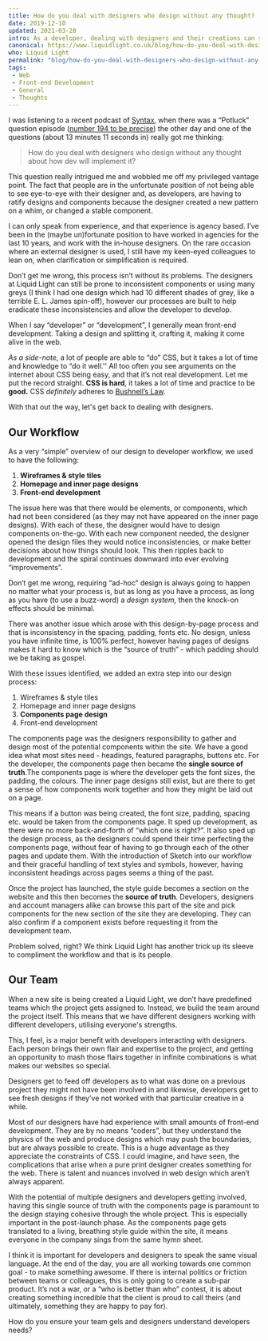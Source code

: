 ```yaml
---
title: How do you deal with designers who design without any thought?
date: 2019-12-10
updated: 2021-03-28
intro: As a developer, dealing with designers and their creations can sometimes be challenging. At Liquid Light we've honed our process to ensure minimum friction between both developers and designers.
canonical: https://www.liquidlight.co.uk/blog/how-do-you-deal-with-designers-who-design-without-any-thought/
who: Liquid Light
permalink: "blog/how-do-you-deal-with-designers-who-design-without-any-thought/"
tags:
 - Web
 - Front-end Development
 - General
 - Thoughts
---
```


I was listening to a recent podcast of [Syntax](https://syntax.fm/), when there was a “Potluck” question episode ([number 194 to be precise](https://syntax.fm/show/194/potluck-gatsby-vs-next-is-google-home-spying-on-you-flat-file-cms-css-frameworks-hosting-client-sites-more)) the other day and one of the questions (about 13 minutes 11 seconds in) really got me thinking:

> How do you deal with designers who design without any thought about how dev will implement it?

This question really intrigued me and wobbled me off my privileged vantage point. The fact that people are in the unfortunate position of not being able to see eye-to-eye with their designer and, as developers, are having to ratify designs and components because the designer created a new pattern on a whim, or changed a stable component.

I can only speak from experience, and that experience is agency based. I’ve been in the (maybe un)fortunate position to have worked in agencies for the last 10 years, and work with the in-house designers. On the rare occasion where an external designer is used, I still have my keen-eyed colleagues to lean on, when clarification or simplification is required.

Don’t get me wrong, this process isn’t without its problems. The designers at Liquid Light can still be prone to inconsistent components or using many greys (I think I had one design which had 10 different shades of grey, like a terrible E. L. James spin-off), however our processes are built to help eradicate these inconsistencies and allow the developer to develop. 

When I say “developer” or “development”, I generally mean front-end development. Taking a design and splitting it, crafting it, making it come alive in the web. 

_As a side-note_, a lot of people are able to “do” CSS, but it takes a lot of time and knowledge to “do it well.'' All too often you see arguments on the internet about CSS being easy, and that it’s not real development. Let me put the record straight. **CSS is hard**, it takes a lot of time and practice to be **good.** CSS _definitely_ adheres to [Bushnell’s Law](https://saralouhicks.com/bushnells-law/).

With that out the way, let's get back to dealing with designers.

## Our Workflow

As a very “simple” overview of our design to developer workflow, we used to have the following:

1.  **Wireframes & style tiles**
2.  **Homepage and inner page designs**
3.  **Front-end development**

The issue here was that there would be elements, or components, which had not been considered (as they may not have appeared on the inner page designs). With each of these, the designer would have to design components on-the-go. With each new component needed, the designer opened the design files they would notice inconsistencies, or make better decisions about how things should look. This then ripples back to development and the spiral continues downward into ever evolving “improvements”.

Don’t get me wrong, requiring “ad-hoc” design is always going to happen no matter what your process is, but as long as you have a process, as long as you have (to use a buzz-word) a _design system,_ then the knock-on effects should be minimal.

There was another issue which arose with this design-by-page process and that is inconsistency in the spacing, padding, fonts etc. No design, unless you have infinite time, is 100% perfect, however having pages of designs makes it hard to know which is the “source of truth” - which padding should we be taking as gospel.

With these issues identified, we added an extra step into our design process:

1.  Wireframes & style tiles
2.  Homepage and inner page designs
3.  **Components page design**
4.  Front-end development

The components page was the designers responsibility to gather and design most of the potential components within the site. We have a good idea what most sites need - headings, featured paragraphs, buttons etc. For the developer, the components page then became the **single source of truth**.The components page is where the developer gets the font sizes, the padding, the colours. The inner page designs still exist, but are there to get a sense of how components work together and how they might be laid out on a page.

This means if a button was being created, the font size, padding, spacing etc. would be taken from the components page. It sped up development, as there were no more back-and-forth of “which one is right?”. It also sped up the design process, as the designers could spend their time perfecting the components page, without fear of having to go through each of the other pages and update them. With the introduction of Sketch into our workflow and their graceful handling of text styles and symbols, however, having inconsistent headings across pages seems a thing of the past.

Once the project has launched, the style guide becomes a section on the website and this then becomes the **source of truth**. Developers, designers and account managers alike can browse this part of the site and pick components for the new section of the site they are developing. They can also confirm if a component exists before requesting it from the development team.

Problem solved, right? We think Liquid Light has another trick up its sleeve to compliment the workflow and that is its people.

## Our Team

When a new site is being created a Liquid Light, we don’t have predefined teams which the project gets assigned to. Instead, we build the team around the project itself. This means that we have different designers working with different developers, utilising everyone's strengths.

This, I feel, is a major benefit with developers interacting with designers. Each person brings their own flair and expertise to the project, and getting an opportunity to mash those flairs together in infinite combinations is what makes our websites so special. 

Designers get to feed off developers as to what was done on a previous project they might not have been involved in and likewise, developers get to see fresh designs if they’ve not worked with that particular creative in a while. 

Most of our designers have had experience with small amounts of front-end development. They are by no means “coders”, but they understand the physics of the web and produce designs which may push the boundaries, but are always possible to create. This is a huge advantage as they appreciate the constraints of CSS. I could imagine, and have seen, the complications that arise when a pure print designer creates something for the web. There is talent and nuances involved in web design which aren’t always apparent.

With the potential of multiple designers and developers getting involved, having this single source of truth with the components page is paramount to the design staying cohesive through the whole project. This is especially important in the post-launch phase. As the components page gets translated to a living, breathing style guide within the site, it means everyone in the company sings from the same hymn sheet.

I think it is important for developers and designers to speak the same visual language. At the end of the day, you are all working towards one common goal - to make something awesome. If there is internal politics or friction between teams or colleagues, this is only going to create a sub-par product. It’s not a war, or a “who is better than who” contest, it is about creating something incredible that the client is proud to call theirs (and ultimately, something they are happy to pay for).

How do you ensure your team gels and designers understand developers needs?
